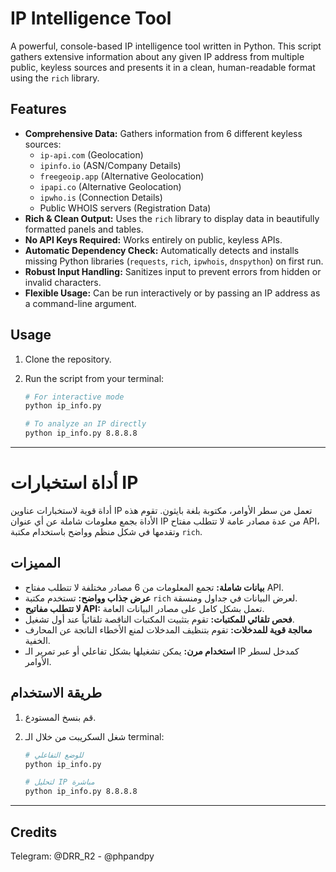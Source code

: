 # IP Intelligence Tool

A powerful, console-based IP intelligence tool written in Python. This script gathers extensive information about any given IP address from multiple public, keyless sources and presents it in a clean, human-readable format using the `rich` library.

## Features

-   **Comprehensive Data:** Gathers information from 6 different keyless sources:
    -   `ip-api.com` (Geolocation)
    -   `ipinfo.io` (ASN/Company Details)
    -   `freegeoip.app` (Alternative Geolocation)
    -   `ipapi.co` (Alternative Geolocation)
    -   `ipwho.is` (Connection Details)
    -   Public WHOIS servers (Registration Data)
-   **Rich & Clean Output:** Uses the `rich` library to display data in beautifully formatted panels and tables.
-   **No API Keys Required:** Works entirely on public, keyless APIs.
-   **Automatic Dependency Check:** Automatically detects and installs missing Python libraries (`requests`, `rich`, `ipwhois`, `dnspython`) on first run.
-   **Robust Input Handling:** Sanitizes input to prevent errors from hidden or invalid characters.
-   **Flexible Usage:** Can be run interactively or by passing an IP address as a command-line argument.

## Usage

1.  Clone the repository.
2.  Run the script from your terminal:

    ```bash
    # For interactive mode
    python ip_info.py

    # To analyze an IP directly
    python ip_info.py 8.8.8.8
    ```

---

# أداة استخبارات IP

أداة قوية لاستخبارات عناوين IP تعمل من سطر الأوامر، مكتوبة بلغة بايثون. تقوم هذه الأداة بجمع معلومات شاملة عن أي عنوان IP من عدة مصادر عامة لا تتطلب مفتاح API، وتقدمها في شكل منظم وواضح باستخدام مكتبة `rich`.

## المميزات

-   **بيانات شاملة:** تجمع المعلومات من 6 مصادر مختلفة لا تتطلب مفتاح API.
-   **عرض جذاب وواضح:** تستخدم مكتبة `rich` لعرض البيانات في جداول ومنسقة.
-   **لا تتطلب مفاتيح API:** تعمل بشكل كامل على مصادر البيانات العامة.
-   **فحص تلقائي للمكتبات:** تقوم بتثبيت المكتبات الناقصة تلقائياً عند أول تشغيل.
-   **معالجة قوية للمدخلات:** تقوم بتنظيف المدخلات لمنع الأخطاء الناتجة عن المحارف الخفية.
-   **استخدام مرن:** يمكن تشغيلها بشكل تفاعلي أو عبر تمرير الـ IP كمدخل لسطر الأوامر.

## طريقة الاستخدام

1.  قم بنسخ المستودع.
2.  شغل السكريبت من خلال الـ terminal:

    ```bash
    # للوضع التفاعلي
    python ip_info.py

    # لتحليل IP مباشرة
    python ip_info.py 8.8.8.8
    ```

---
## Credits

Telegram: @DRR_R2 - @phpandpy

